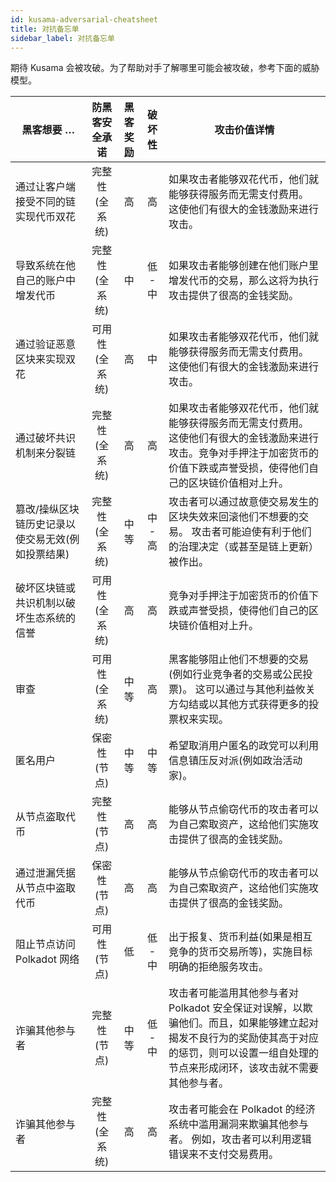 ```yaml
---
id: kusama-adversarial-cheatsheet
title: 对抗备忘单
sidebar_label: 对抗备忘单
---
```


期待 Kusama 会被攻破。为了帮助对手了解哪里可能会被攻破，参考下面的威胁模型。

| 黑客想要 …                                        | 防黑客安全承诺 | 黑客奖励 | 破坏性  | 攻击价值详情                                                                                                                                                                                 |
| ------------------------------------------------- | :------------: | :------: | :-----: | -------------------------------------------------------------------------------------------------------------------------------------------------------------------------------------------- |
| 通过让客户端接受不同的链实现代币双花              | 完整性(全系统) |    高    |   高    | 如果攻击者能够双花代币，他们就能够获得服务而无需支付费用。 这使他们有很大的金钱激励来进行攻击。                                                                                              |
| 导致系统在他自己的账户中增发代币                  | 完整性(全系统) |    中    | 低 - 中 | 如果攻击者能够创建在他们账户里增发代币的交易，那么这将为执行攻击提供了很高的金钱奖励。                                                                                                       |
| 通过验证恶意区块来实现双花                        | 可用性(全系统) |    高    |   中    | 如果攻击者能够双花代币，他们就能够获得服务而无需支付费用。 这使他们有很大的金钱激励来进行攻击。                                                                                              |
| 通过破坏共识机制来分裂链                          | 完整性(全系统) |    高    |   高    | 如果攻击者能够双花代币，他们就能够获得服务而无需支付费用。 这使他们有很大的金钱激励来进行攻击。竞争对手押注于加密货币的价值下跌或声誉受损，使得他们自己的区块链价值相对上升。                |
| 篡改/操纵区块链历史记录以使交易无效(例如投票结果) | 完整性(全系统) |   中等   | 中 - 高 | 攻击者可以通过故意使交易发生的区块失效来回滚他们不想要的交易。 攻击者可能迫使有利于他们的治理决定（或甚至是链上更新）被作出。                                                                |
| 破坏区块链或共识机制以破坏生态系统的信誉          | 可用性(全系统) |    高    |   高    | 竞争对手押注于加密货币的价值下跌或声誉受损，使得他们自己的区块链价值相对上升。                                                                                                               |
| 审查                                              | 可用性(全系统) |   中等   |   高    | 黑客能够阻止他们不想要的交易(例如行业竞争者的交易或公民投票)。 这可以通过与其他利益攸关方勾结或以其他方式获得更多的投票权来实现。                                                            |
| 匿名用户                                          |  保密性(节点)  |   中等   |  中等   | 希望取消用户匿名的政党可以利用信息镇压反对派(例如政治活动家)。                                                                                                                               |
| 从节点盗取代币                                    |  完整性(节点)  |    高    |   高    | 能够从节点偷窃代币的攻击者可以为自己索取资产，这给他们实施攻击提供了很高的金钱奖励。                                                                                                         |
| 通过泄漏凭据从节点中盗取代币                      |  保密性(节点)  |    高    |   高    | 能够从节点偷窃代币的攻击者可以为自己索取资产，这给他们实施攻击提供了很高的金钱奖励。                                                                                                         |
| 阻止节点访问 Polkadot 网络                        | 可用性 (节点)  |    低    | 低 - 中 | 出于报复、货币利益(如果是相互竞争的货币交易所等)，实施目标明确的拒绝服务攻击。                                                                                                               |
| 诈骗其他参与者                                    |  完整性(节点)  |   中等   | 低 - 中 | 攻击者可能滥用其他参与者对 Polkadot 安全保证对误解，以欺骗他们。而且，如果能够建立起对揭发不良行为的奖励使其高于对应的惩罚，则可以设置一组自处理的节点来形成闭环，该攻击就不需要其他参与者。 |
| 诈骗其他参与者                                    | 完整性(全系统) |    高    |   高    | 攻击者可能会在 Polkadot 的经济系统中滥用漏洞来欺骗其他参与者。 例如，攻击者可以利用逻辑错误来不支付交易费用。                                                                                |
